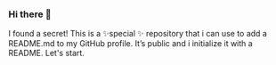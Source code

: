 ### Hi there 👋

I found a secret! This is a ✨special ✨ repository that i can use to add a README.md to my GitHub profile. It’s public and i initialize it with a README. Let's start.

<!--
**gauzeehom/gauzeehom** is a ✨ _special_ ✨ repository because its `README.md` (this file) appears on your GitHub profile.

Here are some ideas to get you started:

- 🔭 I’m currently working on ...
- 🌱 I’m currently learning ...
- 👯 I’m looking to collaborate on ...
- 🤔 I’m looking for help with ...
- 💬 Ask me about ...
- 📫 How to reach me: ...
- 😄 Pronouns: ...
- ⚡ Fun fact: ...
-->

